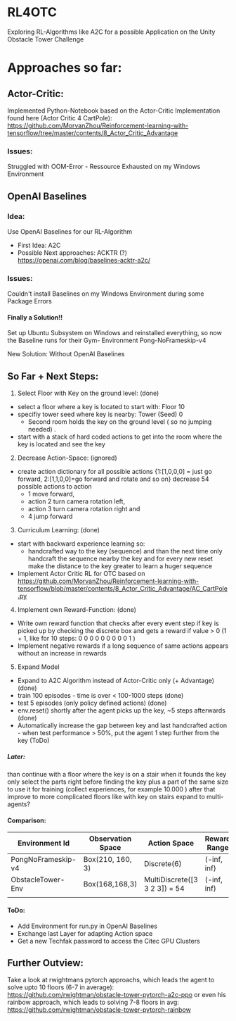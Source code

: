# RL4OTC
Exploring RL-Algorithms like A2C for a possible Application on the Unity Obstacle Tower Challenge 


# Approaches so far: 

## Actor-Critic: 
Implemented Python-Notebook based on the Actor-Critic Implementation found here (Actor Critic 4 CartPole): https://github.com/MorvanZhou/Reinforcement-learning-with-tensorflow/tree/master/contents/8_Actor_Critic_Advantage 
### Issues: 
Struggled with OOM-Error - Ressource Exhausted on my Windows Environment 

## OpenAI Baselines 
### Idea: 
Use OpenAI Baselines for our RL-Algorithm
* First Idea: A2C 
* Possible Next approaches: ACKTR (?) 
https://openai.com/blog/baselines-acktr-a2c/

### Issues:
Couldn't install Baselines on my Windows Environment during some Package Errors 
#### Finally a Solution!! 
Set up Ubuntu Subsystem on Windows and reinstalled everything, so now the Baseline runs for their Gym-
Environment Pong-NoFrameskip-v4 

New Solution: Without OpenAI Baselines

## So Far + Next Steps: 

1. Select Floor with Key on the ground level: (done)
* select a floor where a key is located to start with: Floor 10
* specifiy tower seed where key is nearby: Tower (Seed) 0 
	* Second room holds the key on the ground level ( so no jumping needed) .
* start with a stack of hard coded actions to get into the room where the key is located and see the key 

2. Decrease Action-Space: (ignored)   
* create action dictionary for all possible actions {1:[1,0,0,0] = just go forward, 2:[1,1,0,0]=go forward and rotate and so on} decrease 54 possible actions to action 
	* 1 move forward, 
	* action 2 turn camera rotation left, 
	* action 3 turn camera rotation right and 
	* 4 jump forward 

3. Curriculum Learning: (done) 
* start with backward experience learning so: 
	* handcrafted way to the key (sequence) and than the next time only handcraft the sequence nearby the key and for every new reset make the distance to the key greater to learn a huger sequence 
* Implement Actor Critic RL for OTC based on https://github.com/MorvanZhou/Reinforcement-learning-with-tensorflow/blob/master/contents/8_Actor_Critic_Advantage/AC_CartPole.py

4. Implement own Reward-Function: (done) 
* Write own reward function that checks after every event step if key is picked up by checking the discrete box and gets a reward if value > 0 (1 + 1, like for 10 steps: 0 0 0 0 0 0 0 0 0 1 ) 
* Implement negative rewards if a long sequence of same actions appears without an increase in rewards 

5. Expand Model 
* Expand to A2C Algorithm instead of Actor-Critic only (+ Advantage) (done)
* train 100 episodes - time is over < 100-1000 steps (done)
* test 5 episodes (only policy defined actions) (done) 
* env.reset() shortly after the agent picks up the key, ~5 steps afterwards (done)
* Automatically increase the gap between key and last handcrafted action - when test performance > 50%, put the agent 1 step further from the key (ToDo) 


##### Later: 
than continue with a floor where the key is on a stair 
when it founds the key only select the parts right before finding the key plus a part of the same size to use it for training (collect experiences, for example 10.000 )
after that improve to more complicated floors like with key on stairs
expand to multi-agents?  

#### Comparison: 
	
|  Environment Id    | Observation Space | Action Space                  | Reward Range | tStepL | Trials | rThresh |
|--------------------|-------------------|-------------------------------|--------------|--------|--------|---------|
| PongNoFrameskip-v4 | Box(210, 160, 3)  | Discrete(6)                   | (-inf, inf)  | 400000 | 100    | None    |
| ObstacleTower-Env  | Box(168,168,3)    | MultiDiscrete([3 3 2 3]) = 54 | (-inf, inf)  | 1000   |        |         |
|                    |                   |                               |              |        |        |         |

#### ToDo: 
* Add Environment for run.py in OpenAI Baselines 
* Exchange last Layer for adapting Action space 
* Get a new Techfak password to access the Citec GPU Clusters


## Further Outview: 
Take a look at rwightmans pytorch approachs, which leads the agent to solve upto 10 floors (6-7 in average): https://github.com/rwightman/obstacle-tower-pytorch-a2c-ppo 
or even his rainbow approach, which leads to solving 7-8 floors in avg:
https://github.com/rwightman/obstacle-tower-pytorch-rainbow
